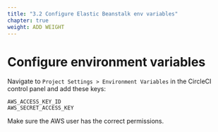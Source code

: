 ```yaml
---
title: "3.2 Configure Elastic Beanstalk env variables"
chapter: true
weight: ADD WEIGHT
---
```


# Configure environment variables

Navigate to `Project Settings > Environment Variables` in the CircleCI control panel and add these keys:

```
AWS_ACCESS_KEY_ID
AWS_SECRET_ACCESS_KEY
```

Make sure the AWS user has the correct permissions.